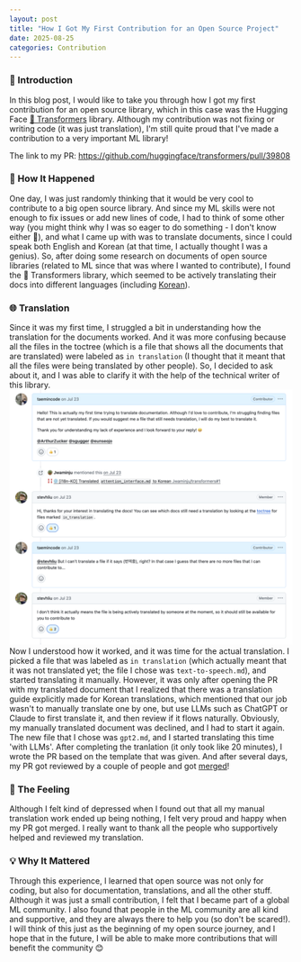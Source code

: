 ```yaml
---
layout: post
title: "How I Got My First Contribution for an Open Source Project"
date: 2025-08-25
categories: Contribution
---
```


### 📌 Introduction
In this blog post, I would like to take you through how I got my first contribution for an open source library, which in this case was the Hugging Face <a href="https://github.com/huggingface/transformers" target="_blank" rel="noopener">🤗 Transformers</a> library. Although my contribution was not fixing or writing code (it was just translation), I'm still quite proud that I've made a contribution to a very important ML library!


The link to my PR: <a href="https://github.com/huggingface/transformers/pull/39808" target="_blank" rel="noopener">https://github.com/huggingface/transformers/pull/39808</a>

### 🌱 How It Happened
One day, I was just randomly thinking that it would be very cool to contribute to a big open source library. And since my ML skills were not enough to fix issues or add new lines of code, I had to think of some other way (you might think why I was so eager to do something - I don't know either 😬), and what I came up with was to translate documents, since I could speak both English and Korean (at that time, I actually thought I was a genius). So, after doing some research on documents of open source libraries (related to ML since that was where I wanted to contribute), I found the 🤗 Transformers library, which seemed to be actively translating their docs into different languages (including <a href="https://github.com/huggingface/transformers/issues/20179" target="_blank" rel="noopener">Korean</a>).

### 🌐 Translation
Since it was my first time, I struggled a bit in understanding how the translation for the documents worked. And it was more confusing because all the files in the toctree (which is a file that shows all the documents that are translated) were labeled as `in translation` (I thought that it meant that all the files were being translated by other people). So, I decided to ask about it, and I was able to clarify it with the help of the technical writer of this library.  
![Discussion](/assets/images/posts/2025/first-contribution/discussion.png)  
Now I understood how it worked, and it was time for the actual translation. I picked a file that was labeled as `in translation` (which actually meant that it was not translated yet; the file I chose was `text-to-speech.md`), and started translating it manually. However, it was only after opening the PR with my translated document that I realized that there was a translation guide explicitly made for Korean translations, which mentioned that our job wasn't to manually translate one by one, but use LLMs such as ChatGPT or Claude to first translate it, and then review if it flows naturally. Obviously, my manually translated document was declined, and I had to start it again. The new file that I chose was `gpt2.md`, and I started translating this time 'with LLMs'. After completing the tranlation (it only took like 20 minutes), I wrote the PR based on the template that was given. And after several days, my PR got reviewed by a couple of people and got <a href="https://github.com/huggingface/transformers/pull/39808" target="_blank" rel="noopener">merged</a>!

### 🙌 The Feeling
Although I felt kind of depressed when I found out that all my manual translation work ended up being nothing, I felt very proud and happy when my PR got merged. I really want to thank all the people who supportively helped and reviewed my translation.

### 💡 Why It Mattered
Through this experience, I learned that open source was not only for coding, but also for documentation, translations, and all the other stuff. Although it was just a small contribution, I felt that I became part of a global ML community. I also found that people in the ML community are all kind and supportive, and they are always there to help you (so don't be scared!). I will think of this just as the beginning of my open source journey, and I hope that in the future, I will be able to make more contributions that will benefit the community 😊